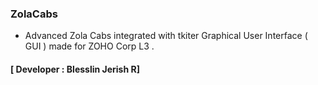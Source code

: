 ### ZolaCabs
- Advanced Zola Cabs integrated with tkiter Graphical User Interface ( GUI ) made for ZOHO Corp L3 .
#### **[ Developer : Blesslin Jerish R]**
